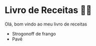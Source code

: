 # Livro de Receitas :man_cook:

Olá, bom vindo ao meu livro de receitas

- Strogonoff de frango
- Pavê